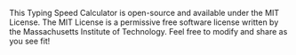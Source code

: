 This Typing Speed Calculator is open-source and available under the MIT License. The MIT License is a permissive free software license written by the Massachusetts Institute of Technology. Feel free to modify and share as you see fit!
